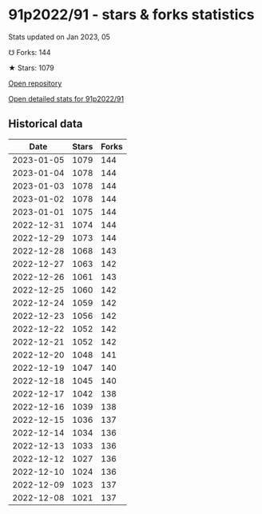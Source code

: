 # 91p2022/91 - stars & forks statistics

Stats updated on Jan 2023, 05

☋ Forks: 144

★ Stars: 1079

[Open repository](https://github.com/91p2022/91)

[Open detailed stats for 91p2022/91](https://reviewgithub.com/rep/91p2022/91)

## Historical data
| Date | Stars | Forks |
|------|-------|-------|
| 2023-01-05 | 1079 | 144 | 
| 2023-01-04 | 1078 | 144 | 
| 2023-01-03 | 1078 | 144 | 
| 2023-01-02 | 1078 | 144 | 
| 2023-01-01 | 1075 | 144 | 
| 2022-12-31 | 1074 | 144 | 
| 2022-12-29 | 1073 | 144 | 
| 2022-12-28 | 1068 | 143 | 
| 2022-12-27 | 1063 | 142 | 
| 2022-12-26 | 1061 | 143 | 
| 2022-12-25 | 1060 | 142 | 
| 2022-12-24 | 1059 | 142 | 
| 2022-12-23 | 1056 | 142 | 
| 2022-12-22 | 1052 | 142 | 
| 2022-12-21 | 1052 | 142 | 
| 2022-12-20 | 1048 | 141 | 
| 2022-12-19 | 1047 | 140 | 
| 2022-12-18 | 1045 | 140 | 
| 2022-12-17 | 1042 | 138 | 
| 2022-12-16 | 1039 | 138 | 
| 2022-12-15 | 1036 | 137 | 
| 2022-12-14 | 1034 | 136 | 
| 2022-12-13 | 1033 | 136 | 
| 2022-12-12 | 1027 | 136 | 
| 2022-12-10 | 1024 | 136 | 
| 2022-12-09 | 1023 | 137 | 
| 2022-12-08 | 1021 | 137 | 

